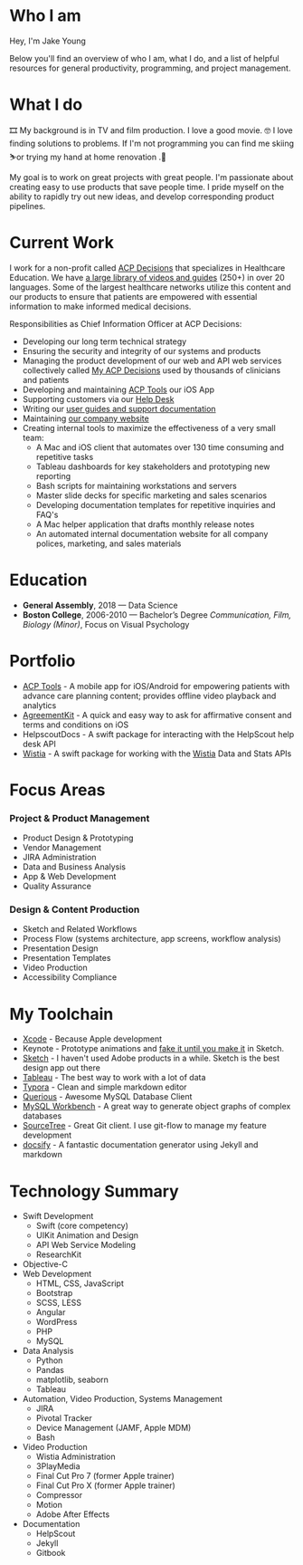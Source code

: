 # Who I am
Hey, I'm Jake Young

Below you'll find an overview of who I am, what I do, and a list of helpful resources for general productivity, programming, and project management. 

# What I do

🎞 My background is in TV and film production. I love a good movie. 🤓 I love finding solutions to problems. If I'm not programming you can find me skiing ⛷or trying my hand at home renovation .🔨 

My goal is to work on great projects with great people. I'm passionate about creating easy to use products that save people time. I pride myself on the ability to rapidly try out new ideas, and develop corresponding product pipelines.

# Current Work

I work for a non-profit called [ACP Decisions](https://acpdecisions.org) that specializes in Healthcare Education. We have [a large library of videos and guides](https://acpdecisions.org/library/) (250+) in over 20 languages. Some of the largest healthcare networks utilize this content and our products to ensure that patients are empowered with essential information to make informed medical decisions.

Responsibilities as Chief Information Officer at ACP Decisions: 

- Developing our long term technical strategy
- Ensuring the security and integrity of our systems and products
- Managing the product development of our web and API web services collectively called [My ACP Decisions](https://my.acpdecisions.org/#!/login) used by thousands of clinicians and patients
- Developing and maintaining [ACP Tools](https://itunes.apple.com/us/app/acp-tools/id777516324?mt=8) our iOS App
- Supporting customers via our [Help Desk](https://docs.app.acpdecisions.org)
- Writing our [user guides and support documentation](https://docs.app.acpdecisions.org)
- Maintaining [our company website](https://acpdecisions.org)
- Creating internal tools to maximize the effectiveness of a very small team:
  - A Mac and iOS client that automates over 130 time consuming and repetitive tasks
  - Tableau dashboards for key stakeholders and prototyping new reporting
  - Bash scripts for maintaining workstations and servers
  - Master slide decks for specific marketing and sales scenarios
  - Developing documentation templates for repetitive inquiries and FAQ's
  - A Mac helper application that drafts monthly release notes
  - An automated internal documentation website for all company polices, marketing, and sales materials

# Education

- **General Assembly**, 2018 — Data Science
- **Boston College**, 2006-2010 — Bachelor’s Degree *Communication, Film, Biology (Minor)*, Focus on Visual Psychology

# Portfolio 

- [ACP Tools](https://itunes.apple.com/us/app/acp-tools/id777516324?mt=8) - A mobile app for iOS/Android for empowering patients with advance care planning content; provides offline video playback and analytics
- [AgreementKit](https://github.com/need2edit/AgreementKit) - A quick and easy way to ask for affirmative consent and terms and conditions on iOS
- HelpscoutDocs - A swift package for interacting with the HelpScout help desk API
- [Wistia](https://github.com/need2edit/wistia) - A swift package for working with the [Wistia](https://wistia.com) Data and Stats APIs 



# Focus Areas

### Project & Product Management

- Product Design & Prototyping
- Vendor Management
- JIRA Administration
- Data and Business Analysis
- App & Web Development
- Quality Assurance

### Design & Content Production

- Sketch and Related Workflows
- Process Flow (systems architecture, app screens, workflow analysis)
- Presentation Design
- Presentation Templates
- Video Production
- Accessibility Compliance



# My Toolchain

- [Xcode](https://developer.apple.com/xcode/) - Because Apple development
- Keynote - Prototype animations and [fake it until you make it](https://developer.apple.com/videos/play/wwdc2014/223) in Sketch.
- [Sketch](https://www.sketchapp.com) - I haven't used Adobe products in a while. Sketch is the best design app out there
- [Tableau](https://www.tableau.com) - The best way to work with a lot of data
- [Typora](https://typora.io) - Clean and simple markdown editor
- [Querious](https://www.araelium.com/querious) - Awesome MySQL Database Client
- [MySQL Workbench](https://www.mysql.com/products/workbench/) - A great way to generate object graphs of complex databases
- [SourceTree](https://www.sourcetreeapp.com) - Great Git client. I use git-flow to manage my feature development
- [docsify](https://docsify.js.org) - A fantastic documentation generator using Jekyll and markdown



# Technology Summary

- Swift Development
  - Swift (core competency)
  - UIKit Animation and Design
  - API Web Service Modeling
  - ResearchKit
- Objective-C
- Web Development
  - HTML, CSS, JavaScript
  - Bootstrap
  - SCSS, LESS
  - Angular
  - WordPress
  - PHP
  - MySQL
- Data Analysis
  - Python
  - Pandas
  - matplotlib, seaborn
  - Tableau
- Automation, Video Production, Systems Management
  - JIRA
  - Pivotal Tracker
  - Device Management (JAMF, Apple MDM)
  - Bash
- Video Production
  - Wistia Administration
  - 3PlayMedia 
  - Final Cut Pro 7 (former Apple trainer)
  - Final Cut Pro X (former Apple trainer)
  - Compressor
  - Motion
  - Adobe After Effects
- Documentation
  - HelpScout
  - Jekyll
  - Gitbook
